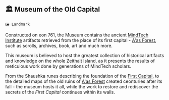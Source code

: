 ## 🏛️ Museum of the Old Capital

`🖼️ Landmark`

Constructed on eon 761, the Museum contains the ancient [MindTech Institute](../refs/mindtech_institute.md) artifacts retrieved from the place of its first capital - [A'as Forest](../refs/aas_forest.md), such as scrolls, archives, book, art and much more.

This museum is believed to host the greatest collection of historical artifacts and knowledge on the whole Zeithalt Island, as it presents the results of meticulous work done by generations of MindTech scholars.

From the Shaushka runes describing the foundation of the [First Capital](../refs/first_capital.md), to the detailed maps of the old ruins of [A'as Forest](../refs/aas_forest.md) created ceonturies after its fall - the museum hosts it all, while the work to restore and rediscover the secrets of the _First Capital_ continues within its walls.

<!---
keywords: neuropolis, mt, aas
aliases: 
-->